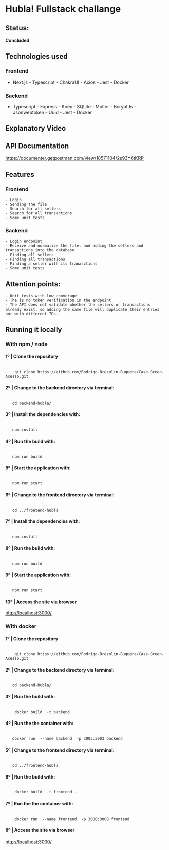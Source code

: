 # Hubla! Fullstack challange

## Status:
<b>Concluded</b>

## Technologies used

### Frontend 
- Next.js - Typescript - ChakraUI   - Axios  - Jest - Docker

### Backend 
- Typescript - Express  - Knex - SQLite - Multer - BcryptJs - Jsonwebtoken - Uuid - Jest - Docker

## Explanatory Video

## API Documentation 

<a href="https://documenter.getpostman.com/view/18571104/2s93Y6tKRP
">https://documenter.getpostman.com/view/18571104/2s93Y6tKRP
</a>

## Features
 ###  Frontend 
    - Login
    - Sending the file
    - Search for all sellers
    - Search for all transactions
    - Some unit tests
###  Backend 
    - Login endpoint
    - Receive and normalize the file, and adding the sellers and  transactions into the database
    - Finding all sellers
    - Finding all transactions
    - Finding a seller with its tranasctions
    - Some unit tests

## Attention points:

    - Unit tests with low converage 
    - The is no token verification in the endpoint
    - The API does not validate whether the sellers or transactions already exist, so adding the same file will duplicate their entries but with different IDs.

## Running it locally 

### With npm / node 

<h4>1º | Clone the repository </h4>
<code>
    git clone https://github.com/Rodrigo-Brezolin-Buquera/Case-Green-Acesso.git
</code>
<h4>2º | Change to the backend directory via terminal: </h4>
<code>
   cd backend-hubla/
</code>
<h4>3º | Install the dependencies with: </h4>
<code>
   npm install
</code>
<h4>4º | Run the build with: </h4>
<code>
   npm run build
</code>
<h4>5º | Start the application with: </h4>
<code>
   npm run start
</code>
<h4>6º | Change to the frontend directory via terminal: </h4>
<code>
   cd ../frontend-hubla
</code>
<h4>7º | Install the dependencies with: </h4>
<code>
   npm install
</code>
<h4>8º | Run the build with: </h4>
<code>
   npm run build   
</code>
<h4>9º | Start the application with: </h4>
<code>
   npm run start
</code> 
 <h4>10º | Access the site via browser  </h4>
<a href="http://localhost:3000/">http://localhost:3000/</a>

### With docker

<h4>1º | Clone the repository </h4>
<code>
    git clone https://github.com/Rodrigo-Brezolin-Buquera/Case-Green-Acesso.git
</code>
<h4>2º | Change to the backend directory via terminal: </h4>
<code>
   cd backend-hubla/
</code>
<h4>3º | Run the build with: </h4>
<code>
    docker build  -t backend .
</code>
<h4>4º | Run the the container with: </h4>
<code>
   docker run  --name backend  -p 3003:3003 backend
</code>
<h4>5º | Change to the frontend directory via terminal: </h4>
<code>
   cd ../frontend-hubla
</code>
<h4>6º | Run the build with: </h4>
<code>
    docker build  -t frontend .
</code>
<h4>7º | Run the the container with: </h4>
<code>
    docker run  --name frontend  -p 3000:3000 frontend
</code>
<h4>8º | Access the site via browser  </h4>
    <a href="http://localhost:3000/">http://localhost:3000/</a>